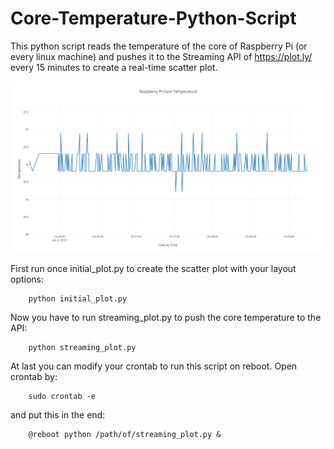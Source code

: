 Core-Temperature-Python-Script
==============================

This python script reads the temperature of the core of Raspberry Pi (or every linux machine) and 
pushes it to the Streaming API of https://plot.ly/ every 15 minutes to create a real-time scatter plot.

![alt tag](https://github.com/PanosXY/RPi-Core-Temp-Python-Script/blob/master/raspberry_pi_core_temperature.png)

First run once initial_plot.py to create the scatter plot with your layout options:

        python initial_plot.py

Now you have to run streaming_plot.py to push the core temperature to the API:

        python streaming_plot.py
 
At last you can modify your crontab to run this script on reboot. Open crontab by:

        sudo crontab -e
and put this in the end:

        @reboot python /path/of/streaming_plot.py &
